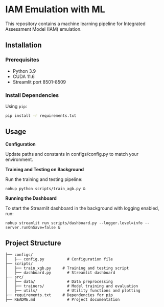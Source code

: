 # IAM Emulation with ML

This repository contains a machine learning pipeline for Integrated Assessment Model (IAM) emulation. 

## Installation
### Prerequisites
- Python 3.9
- CUDA 11.6
- Streamlit port 8501-8509

### Install Dependencies
Using `pip`:
```bash
pip install -r requirements.txt
```

## Usage
**Configuration**

Update paths and constants in configs/config.py to match your environment.

**Training and Testing on Background**

Run the training and testing pipeline:
```
nohup python scripts/train_xgb.py &
```
**Running the Dashboard**

To start the Streamlit dashboard in the background with logging enabled, run:
```
nohup streamlit run scripts/dashboard.py --logger.level=info --server.runOnSave=false &
```

## Project Structure
```
├── configs/
│   ├── config.py          # Configuration file
├── scripts/
│   ├── train_xgb.py     # Training and testing script
│   ├── dashboard.py       # Streamlit dashboard
├── src/
│   ├── data/              # Data preprocessing
│   ├── trainers/          # Model training and evaluation
│   ├── utils/             # Utility functions and plotting
├── requirements.txt     # Dependencies for pip
├── README.md              # Project documentation
```
